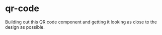 # qr-code

Building out this QR code component and getting it looking as close to the design as possible.
